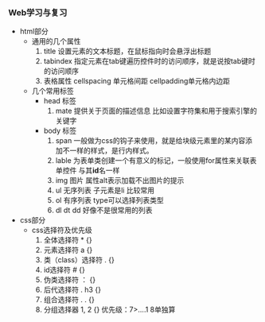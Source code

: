 ### Web学习与复习
- html部分
	- 通用的几个属性
		1. title 设置元素的文本标题，在鼠标指向时会悬浮出标题
		2. tabindex 指定元素在tab键遍历控件时的访问顺序，就是说按tab键时的访问顺序
		3. 表格属性 cellspacing 单元格间距 cellpadding单元格内边距
	- 几个常用标签
		- head 标签
			1. mate 提供关于页面的描述信息 比如设置字符集和用于搜索引擎的关键字
		- body 标签
			1. span 一般做为css的钩子来使用，就是给块级元素里的某内容添加不一样的样式，是行内样式。
			2. lable 为表单类创建一个有意义的标记，一般使用for属性来关联表单控件 与其**id**名一样
			3. img 图片 属性alt表示加载不出图片的提示
			4. ul 无序列表 子元素是li 比较常用
			5. ol 有序列表 type可以选择列表类型
			6. dl dt dd 好像不是很常用的列表
- css部分
	- css选择符及优先级
		1. 全体选择符 * {}
		2. 元素选择符 a {}
		3. 类（class）选择符 . {}
		4. id选择符 # {}
		5. 伪类选择符 ： {}
		6. 后代选择符 . h3 {}
		7. 组合选择符 . . {}
		8. 分组选择器 1, 2 {}
		优先级：7>....1 8单独算
